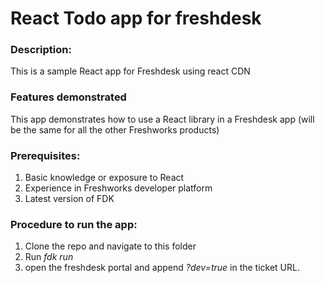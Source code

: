 # React Todo app for freshdesk

### Description:

This is a sample React app for Freshdesk using react CDN


### Features demonstrated 

This app demonstrates how to use a React library in a Freshdesk app (will be the same for all the other Freshworks products)


### Prerequisites:

1. Basic knowledge or exposure to React
2. Experience in Freshworks developer platform
3. Latest version of FDK


### Procedure to run the app:

1. Clone the repo and navigate to this folder 
2. Run *fdk run*
3. open the freshdesk portal and append *?dev=true* in the ticket URL.

